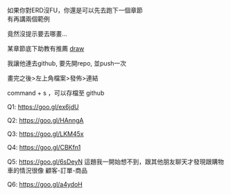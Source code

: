 如果你對ERD沒FU，你還是可以先去跑下一個章節  
有再講兩個範例

竟然沒提示要去哪畫...

某章節底下助教有推薦 [draw](https://www.draw.io/)

我讓他連去github, 要先開repo, 並push一次

畫完之後>左上角檔案>發佈>連結

command + s ，可以存檔至 github

Q1: https://goo.gl/ex6jdU

Q2: https://goo.gl/HAnngA

Q3: https://goo.gl/LKM45x

Q4: https://goo.gl/CBKfn1

Q5: https://goo.gl/6sDeyN
這題我一開始想不到，跟其他朋友聊天才發現跟購物車的情況很像
顧客-訂單-商品

Q6: https://goo.gl/a4ydoH

<!-- 時間到此累計 5hr35mins, 耗時1hr10mins -->
